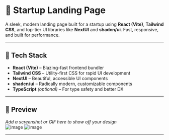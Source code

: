 # 🚀 Startup Landing Page

A sleek, modern landing page built for a startup using **React (Vite)**, **Tailwind CSS**, and top-tier UI libraries like **NextUI** and **shadcn/ui**. Fast, responsive, and built for performance.

---

## 🔧 Tech Stack

- **React (Vite)** – Blazing-fast frontend bundler
- **Tailwind CSS** – Utility-first CSS for rapid UI development
- **NextUI** – Beautiful, accessible UI components
- **shadcn/ui** – Radically modern, customizable components
- **TypeScript** *(optional)* – For type safety and better DX

---

## 📸 Preview

_Add a screenshot or GIF here to show off your design_  
![image](https://github.com/user-attachments/assets/fcdb42a6-99e8-434a-ac54-da42b11e928f)
![image](https://github.com/user-attachments/assets/e74be963-a434-41e9-8559-b40b6615f82b)

---


